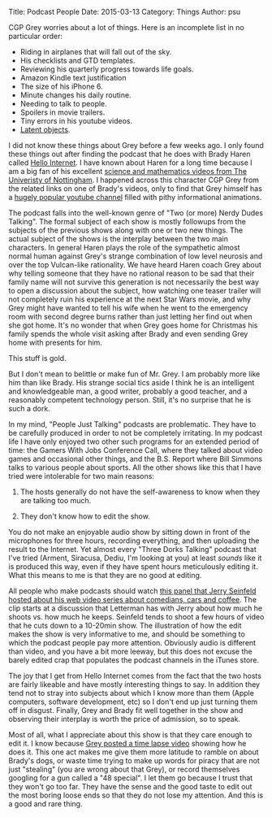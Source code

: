Title: Podcast People
Date: 2015-03-13
Category: Things
Author: psu

CGP Grey worries about a lot of things. Here is an incomplete list in no particular order:

- Riding in airplanes that will fall out of the sky.
- His checklists and GTD templates.
- Reviewing his quarterly progress towards life goals.
- Amazon Kindle text justification
- The size of his iPhone 6.
- Minute changes his daily routine.
- Needing to talk to people.
- Spoilers in movie trailers.
- Tiny errors in his youtube videos.
- <a href="http://mutable-states.com/the-latent-object.html">Latent objects</a>.

I did not know these things about Grey before a few weeks ago. I only found these things out after finding the podcast that he does with Brady Haren called <a href="http://www.hellointernet.fm">Hello Internet</a>. I have known about Haren for a long time because I am a big fan of his excellent <a href="http://www.sixtysymbols.com">science and mathematics videos from The Univeristy of Nottingham</a>. I happened across this character CGP Grey from the related links on one of Brady's videos, only to find that Grey himself has a <a href="https://www.youtube.com/user/CGPGrey?&ab_channel=CGPGrey">hugely popular youtube channel</a> filled with pithy informational animations.

The podcast falls into the well-known genre of "Two (or more) Nerdy Dudes Talking". The formal subject of each show is mostly followups from the subjects of the previous shows along with one or two new things. The actual subject of the shows is the interplay between the two main characters. In general Haren plays the role of the sympathetic almost normal human against Grey's strange combination of low level neurosis and over the top Vulcan-like rationality. We have heard Haren coach Grey about why telling someone that they have no rational reason to be sad that their family name will not survive this generation is not necessarily the best way to open a discussion about the subject, how watching one teaser trailer will not completely ruin his experience at the next Star Wars movie, and why Grey might have wanted to tell his wife when he went to the emergency room with second degree burns rather than just letting her find out when she got home. It's no wonder that when Grey goes home for Christmas his family spends the whole visit asking after Brady and even sending Grey home with presents for him.

This stuff is gold.

But I don't mean to belittle or make fun of Mr. Grey. I am probably more like him than like Brady. His strange social tics aside I think he is an intelligent and knowledgeable man, a good writer, probably a good teacher, and a reasonably competent technology person. Still, it's no surprise that he is such a dork.

In my mind, "People Just Talking" podcasts are problematic. They have to be carefully produced in order to not be completely irritating. In my podcast life I have only enjoyed two other such programs for an extended period of time: the Gamers With Jobs Conference Call, where they talked about video games and occasional other things, and the B.S. Report where Bill Simmons talks to various people about sports. All the other shows like this that I have tried were intolerable for two main reasons:

1. The hosts generally do not have the self-awareness to know when they are talking too much.

2. They don't know how to edit the show.

You do not make an enjoyable audio show by sitting down in front of the microphones for three hours, recording everything, and then uploading the result to the Internet. Yet almost every "Three Dorks Talking" podcast that I've tried (Arment, Siracusa, Dediu, I'm looking at you) at least *sounds* like it is produced this way, even if they have spent hours meticulously editing it. What this means to me is that they are no good at editing.

All people who make podcasts should watch <a href="https://www.youtube.com/watch?v=wn0q5XJqu6E&feature=youtu.be&t=10m19s">this panel that Jerry Seinfeld hosted about his web video series about comedians, cars and coffee</a>. The clip starts at a discussion that Letterman has with Jerry about how much he shoots vs. how much he keeps. Seinfeld tends to shoot a few hours of video that he cuts down to a 10-20min show. The illustration of how the edit makes the show is very informative to me, and should be something to which the podcast people pay more attention. Obviously audio is different than video, and you have a bit more leeway, but this does not excuse the barely edited crap that populates the podcast channels in the iTunes store.

The joy that I get from Hello Internet comes from the fact that the two hosts are fairly likeable and have mostly interesting things to say. In addition they tend not to stray into subjects about which I know more than them (Apple computers, software development, etc) so I don't end up just turning them off in disgust. Finally, Grey and Brady fit well together in the show and observing their interplay is worth the price of admission, so to speak.

Most of all, what I appreciate about this show is that they care enough to edit it. I know because <a href="https://www.youtube.com/watch?v=GwQy5HJut-4&ab_channel=CGPGrey2">Grey posted a time lapse video</a> showing how he does it. This one act makes me give them more latitude to ramble on about Brady's dogs, or waste time trying to make up words for piracy that are not just "stealing" (you are wrong about that Grey), or record themselves googling for a gun called a "48 special". I let them go because I trust that they won't go too far. They have the sense and the good taste to edit out the most boring loose ends so that they do not lose my attention. And this is a good and rare thing.

